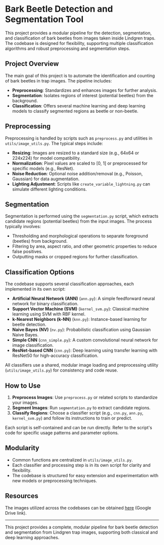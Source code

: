 # Bark Beetle Detection and Segmentation Tool

This project provides a modular pipeline for the detection, segmentation, and classification of bark beetles from images taken inside Lindgren traps. The codebase is designed for flexibility, supporting multiple classification algorithms and robust preprocessing and segmentation steps.

## Project Overview

The main goal of this project is to automate the identification and counting of bark beetles in trap images. The pipeline includes:

- **Preprocessing**: Standardizes and enhances images for further analysis.
- **Segmentation**: Isolates regions of interest (potential beetles) from the background.
- **Classification**: Offers several machine learning and deep learning models to classify segmented regions as beetle or non-beetle.

## Preprocessing

Preprocessing is handled by scripts such as `preprocess.py` and utilities in `utils/image_utils.py`. The typical steps include:

- **Resizing**: Images are resized to a standard size (e.g., 64x64 or 224x224) for model compatibility.
- **Normalization**: Pixel values are scaled to [0, 1] or preprocessed for specific models (e.g., ResNet).
- **Noise Reduction**: Optional noise addition/removal (e.g., Poisson, Gaussian) for data augmentation.
- **Lighting Adjustment**: Scripts like `create_variable_lightning.py` can simulate different lighting conditions.

## Segmentation

Segmentation is performed using the `segmentation.py` script, which extracts candidate regions (potential beetles) from the input images. The process typically involves:

- Thresholding and morphological operations to separate foreground (beetles) from background.
- Filtering by area, aspect ratio, and other geometric properties to reduce false positives.
- Outputting masks or cropped regions for further classification.

## Classification Options

The codebase supports several classification approaches, each implemented in its own script:

- **Artificial Neural Network (ANN)** (`ann.py`): A simple feedforward neural network for binary classification.
- **Support Vector Machine (SVM)** (`kernel_svm.py`): Classical machine learning using SVM with RBF kernel.
- **k-Nearest Neighbors (k-NN)** (`knn.py`): Instance-based learning for beetle detection.
- **Naive Bayes (NV)** (`nv.py`): Probabilistic classification using Gaussian Naive Bayes.
- **Simple CNN** (`cnn_simple.py`): A custom convolutional neural network for image classification.
- **ResNet-based CNN** (`cnn.py`): Deep learning using transfer learning with ResNet50 for high-accuracy classification.

All classifiers use a shared, modular image loading and preprocessing utility (`utils/image_utils.py`) for consistency and code reuse.

## How to Use

1. **Preprocess Images**: Use `preprocess.py` or related scripts to standardize your images.
2. **Segment Images**: Run `segmentation.py` to extract candidate regions.
3. **Classify Regions**: Choose a classifier script (e.g., `cnn.py`, `ann.py`, `kernel_svm.py`) and follow its instructions to train or predict.

Each script is self-contained and can be run directly. Refer to the script's code for specific usage patterns and parameter options.

## Modularity

- Common functions are centralized in `utils/image_utils.py`.
- Each classifier and processing step is in its own script for clarity and flexibility.
- The codebase is structured for easy extension and experimentation with new models or preprocessing techniques.

## Resources

The images utilized across the codebases can be obtained [here](https://drive.google.com/file/d/1p5y-Ws8wpKsuY65wJagAYCbNkDtgnnyS/view?usp=sharing) (Google Drive link).

---

This project provides a complete, modular pipeline for bark beetle detection and segmentation from Lindgren trap images, supporting both classical and deep learning approaches.
